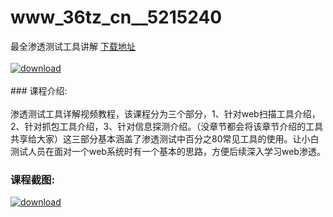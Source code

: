 # www_36tz_cn__5215240
最全渗透测试工具讲解
[下载地址](http://www.36tz.cn/article/5215240 "下载地址")
<br/></br>[![download](http://36tz.cn/muke_img/2020_09_1-23-300x206.png "下载地址")](http://www.36tz.cn/article/5215240 "下载地址")
<br/></br>### 课程介绍:<br/></br>渗透测试工具详解视频教程，该课程分为三个部分，1、针对web扫描工具介绍，2、针对抓包工具介绍，3、针对信息探测介绍。（没章节都会将该章节介绍的工具共享给大家）这三部分基本涵盖了渗透测试中百分之80常见工具的使用。让小白测试人员在面对一个web系统时有一个基本的思路，方便后续深入学习web渗透。

### 课程截图:
[![download](http://36tz.cn/muke_img/2020_09_2-22.png "下载地址")](http://www.36tz.cn/article/5215240 "下载地址")
